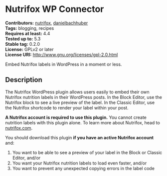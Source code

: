 # Nutrifox WP Connector #
**Contributors:** [nutrifox](https://profiles.wordpress.org/nutrifox), [danielbachhuber](https://profiles.wordpress.org/danielbachhuber)  
**Tags:** blogging, recipes  
**Requires at least:** 4.4  
**Tested up to:** 5.3  
**Stable tag:** 0.2.0  
**License:** GPLv2 or later  
**License URI:** http://www.gnu.org/licenses/gpl-2.0.html  

Embed Nutrifox labels in WordPress in a moment or less.

## Description ##

The Nutrifox WordPress plugin allows users easily to embed their own Nutrifox nutrition labels in their WordPress posts. In the Block Editor, use the Nutrifox block to see a live preview of the label. In the Classic Editor, use the Nutrifox shortcode to render your label within your post.

**A Nutrifox account is required to use this plugin.** You cannot create nutrition labels with this plugin alone. To learn more about Nutrifox, head to [nutrifox.com](https://www.nutrifox.com).

You should download this plugin **if you have an active Nutrifox account** and:

1. You want to be able to see a preview of your label in the Block or Classic Editor, and/or
2. You want your Nutrifox nutrition labels to load even faster, and/or
3. You want to prevent any unexpected copying errors in the label code <script> tag

### The information your readers want ###

Nutrifox helps you give your readers the nutrition information they want to see. A comprehensive food database and fine-grain control of ingredients and label display gives your content an extra layer of authority.

The Nutrifox WordPress plugin makes it easy to share this information with readers and see a preview of the label before you press publish.

### Flexible integration ###

Paste the URL for your Nutrifox label into the Nutrifox block in the WordPress Block Editor. Below the block, you'll see a live preview of the label.

If a Nutrifox embed code is placed in the text tab in the Classic Editor, it will be replaced with a Nutrifox shortcode in both the visual and text views.

## Installation ##

The Nutrifox plugin can be installed much like any other WordPress plugin.

1. Upload the plugin ZIP archive file via "Plugins" -> "Add New" in the WordPress admin, or extract the files and upload them via FTP.
2. Activate the Nutrifox plugin through the "Plugins" list in the WordPress admin.

With Nutrifox, there aren't any confusing settings to configure or customizations you need to worry about. You can now share your nutrition labels with the world!

## Changelog ##

### 0.2.0 (October 25, 2019) ###
* Adds a Nutrifox block for the Block Editor [[#22](https://github.com/pinchofyum/nutrifox-plugin/pull/22)].
* To keep the Nutrifox plugin up to date, includes support for the [GitHub Updater WordPress plugin](https://github.com/afragen/github-updater) [[#21](https://github.com/pinchofyum/nutrifox-plugin/pull/21)].
* Switches to an `<iframe>` embed for better loading performance [[#19](https://github.com/pinchofyum/nutrifox-plugin/pull/19)].

### 0.1.0 (May 3, 2017) ###
* Initial release.
